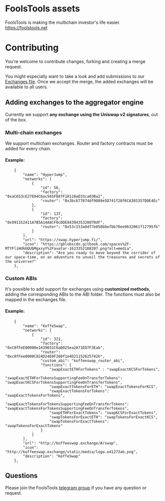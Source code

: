 # FoolsTools assets
FoolsTools is making the multichain investor's life easier. https://foolstools.net
# Contributing
You're welcome to contribute changes, forking and creating a merge request.

You might especially want to take a look and add submissions to our [Exchanges file](https://github.com/foolstools/foolstools-assets/blob/main/assets/jsons/exchanges.json).
Once we accept the merge, the added exchanges will be available to all users.

## Adding exchanges to the aggregator engine
Currently we support **any exchange using the Uniswap v2 signatures**, out of the box.

### Multi-chain exchanges
We support multichain exchanges. Router and factory contracts must be added for every chain.
#### Example:

        {
            "name": "HyperJump",
            "networks": [
                {
                    "id": 56,
                    "factory": "0xaC653cE27E04C6ac565FD87F18128aD33ca03Ba2",
                    "router": "0x3bc677674df90A9e5D741f28f6CA303357D0E4Ec"
                },
                {
                    "id": 137,
                    "factory": "0x991152411A7B5A14A8CF0cDDE8439435328070dF",
                    "router": "0x53c153a0df7e050bbefbb70ee9632061f12795fb"
                }
            ],
            "url": "https://swap.hyperjump.fi/",
            "icon": "https://gblobscdn.gitbook.com/spaces%2F-MTYFliHdk6QUbMgxsyY%2Favatar-1613352108207.png?alt=media",
            "description": "Are you ready to move beyond the corridor of our space-time, on an adventure to unveil the treasures and secrets of the universe?"
        },


### Custom ABIs
It's possible to add support for exchanges using **customized methods**, adding the corresponding ABIs to the ABI folder. The functions must also be mapped in the exchanges file.

#### Example:

        {
            "name": "KoffeSwap",
            "networks": [
                {
                    "id": 321,
                    "factory": "0xC0fFeE00000e1439651C6aD025ea2A71ED7F3Eab",
                    "router": "0xc0fFee0000C824D24E0F280f1e4D21152625742b",
                    "custom_abi": "koffeeswap_router_abi",
                    "functions": {
                        "swapExactETHForTokens" : "swapExactKCSForTokens",
                        "swapExactETHForTokensSupportingFeeOnTransferTokens": "swapExactKCSForTokensSupportingFeeOnTransferTokens",
                        "swapExactTokensForETH": "swapExactTokensForKCS",
                        "swapExactTokensForTokens": "swapExactTokensForTokens",
                        "swapExactTokensForTokensSupportingFeeOnTransferTokens": "swapExactTokensForTokensSupportingFeeOnTransferTokens",
                        "swapETHForExactTokens": "swapKCSForExactTokens",
                        "swapTokensForExactETH": "swapTokensForExactKCS",
                        "swapTokensForExactTokens": "swapTokensForExactTokens"
                    }                    
                }
            ],
            "url": "http://koffeeswap.exchange/#/swap",
            "icon": "http://koffeeswap.exchange/static/media/logo.e41273ab.png",
            "description": "KoffeSwap"
        },      
        
## Questions
Please join the FoolsTools [telegram group](https://t.me/theTestToken) if you have any question or request.
